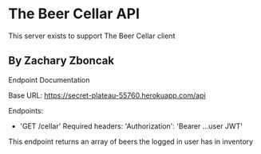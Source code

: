 # The Beer Cellar API

This server exists to support The Beer Cellar client

## By Zachary Zboncak

Endpoint Documentation

Base URL: https://secret-plateau-55760.herokuapp.com/api

Endpoints:

- 'GET /cellar'
Required headers: 'Authorization': 'Bearer ...user JWT'

This endpoint returns an array of beers the logged in user has in inventory
